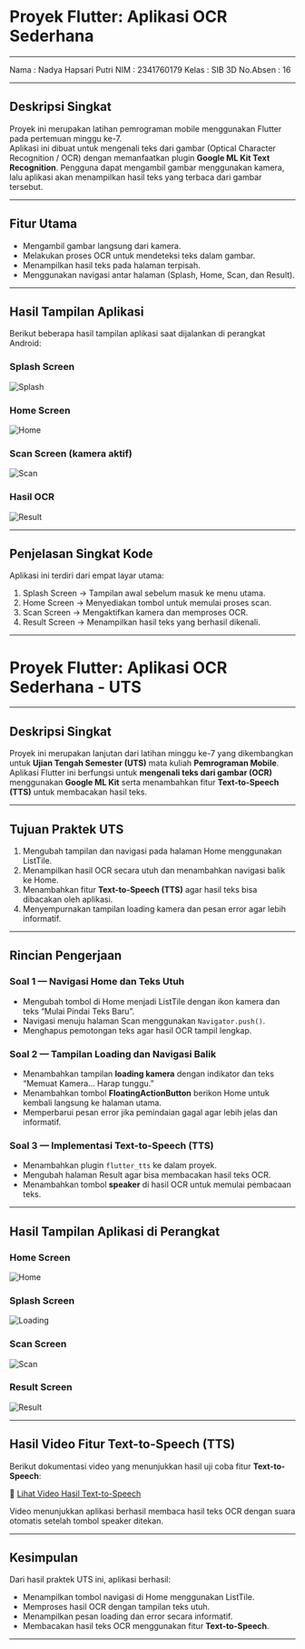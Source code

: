 # Proyek Flutter: Aplikasi OCR Sederhana

--- 

Nama : Nadya Hapsari Putri
NIM : 2341760179
Kelas : SIB 3D
No.Absen : 16

---

## Deskripsi Singkat
Proyek ini merupakan latihan pemrograman mobile menggunakan Flutter pada pertemuan minggu ke-7.  
Aplikasi ini dibuat untuk mengenali teks dari gambar (Optical Character Recognition / OCR) dengan memanfaatkan plugin **Google ML Kit Text Recognition**.
Pengguna dapat mengambil gambar menggunakan kamera, lalu aplikasi akan menampilkan hasil teks yang terbaca dari gambar tersebut.

---

## Fitur Utama
- Mengambil gambar langsung dari kamera.  
- Melakukan proses OCR untuk mendeteksi teks dalam gambar.  
- Menampilkan hasil teks pada halaman terpisah.  
- Menggunakan navigasi antar halaman (Splash, Home, Scan, dan Result).   

---

## Hasil Tampilan Aplikasi
Berikut beberapa hasil tampilan aplikasi saat dijalankan di perangkat Android:

### Splash Screen
![Splash](screenshots/splash_screen.jpg)

### Home Screen
![Home](screenshots/home_screen.jpg)

### Scan Screen (kamera aktif)
![Scan](screenshots/scan_screen.jpg)

### Hasil OCR
![Result](screenshots/result_screen.jpg)

---

## Penjelasan Singkat Kode
Aplikasi ini terdiri dari empat layar utama:
1. Splash Screen → Tampilan awal sebelum masuk ke menu utama.  
2. Home Screen → Menyediakan tombol untuk memulai proses scan.  
3. Scan Screen → Mengaktifkan kamera dan memproses OCR.  
4. Result Screen → Menampilkan hasil teks yang berhasil dikenali.  

---

# Proyek Flutter: Aplikasi OCR Sederhana - UTS

---

## Deskripsi Singkat
Proyek ini merupakan lanjutan dari latihan minggu ke-7 yang dikembangkan untuk **Ujian Tengah Semester (UTS)** mata kuliah **Pemrograman Mobile**.  
Aplikasi Flutter ini berfungsi untuk **mengenali teks dari gambar (OCR)** menggunakan **Google ML Kit** serta menambahkan fitur **Text-to-Speech (TTS)** untuk membacakan hasil teks.  

---

## Tujuan Praktek UTS
1. Mengubah tampilan dan navigasi pada halaman Home menggunakan ListTile.  
2. Menampilkan hasil OCR secara utuh dan menambahkan navigasi balik ke Home.  
3. Menambahkan fitur **Text-to-Speech (TTS)** agar hasil teks bisa dibacakan oleh aplikasi.  
4. Menyempurnakan tampilan loading kamera dan pesan error agar lebih informatif.  

---

## Rincian Pengerjaan

### Soal 1 — Navigasi Home dan Teks Utuh
- Mengubah tombol di Home menjadi ListTile dengan ikon kamera dan teks “Mulai Pindai Teks Baru”.  
- Navigasi menuju halaman Scan menggunakan `Navigator.push()`.  
- Menghapus pemotongan teks agar hasil OCR tampil lengkap.  

### Soal 2 — Tampilan Loading dan Navigasi Balik
- Menambahkan tampilan **loading kamera** dengan indikator dan teks “Memuat Kamera... Harap tunggu.”  
- Menambahkan tombol **FloatingActionButton** berikon Home untuk kembali langsung ke halaman utama.  
- Memperbarui pesan error jika pemindaian gagal agar lebih jelas dan informatif.  

### Soal 3 — Implementasi Text-to-Speech (TTS)
- Menambahkan plugin `flutter_tts` ke dalam proyek.  
- Mengubah halaman Result agar bisa membacakan hasil teks OCR.  
- Menambahkan tombol **speaker** di hasil OCR untuk memulai pembacaan teks.  

---

## Hasil Tampilan Aplikasi di Perangkat

### Home Screen
![Home](screenshots/home_screen_uts.jpg)

### Splash Screen
![Loading](screenshots/loading_page_uts.jpg)

### Scan Screen
![Scan](screenshots/scan_screen_uts.jpg)

### Result Screen
![Result](screenshots/result_screen_uts.jpg)

---

## Hasil Video Fitur Text-to-Speech (TTS)
Berikut dokumentasi video yang menunjukkan hasil uji coba fitur **Text-to-Speech**:  

🎥 [Lihat Video Hasil Text-to-Speech](screenshots/video_tts_demo.mp4)

Video menunjukkan aplikasi berhasil membaca hasil teks OCR dengan suara otomatis setelah tombol speaker ditekan.  

---

## Kesimpulan
Dari hasil praktek UTS ini, aplikasi berhasil:
- Menampilkan tombol navigasi di Home menggunakan ListTile.  
- Memproses hasil OCR dengan tampilan teks utuh.  
- Menampilkan pesan loading dan error secara informatif.  
- Membacakan hasil teks OCR menggunakan fitur **Text-to-Speech**.  

---
